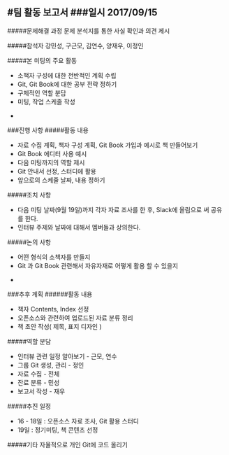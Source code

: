 #팀 활동 보고서
###일시 2017/09/15
-
#####문제해결 과정
문제 분석지를 통한 사실 확인과 의견 제시

#####참석자
강민성, 구근모, 김연수, 양재우, 이정인

#####본 미팅의 주요 활동
* 소책자 구성에 대한 전반적인 계획 수립
* Git, Git Book에 대한 공부 전략 정하기
* 구체적인 역할 분담
* 미팅, 작업 스케줄 작성

-
###진행 사항
#####활동 내용
* 자료 수집 계획, 책자 구성 계획, Git Book 가입과 예시로 책 만들어보기
* Git Book 에디터 사용 예시
* 다음 미팅까지의 역할 제시
* Git 안내서 선정, 스터디에 활용
* 앞으로의 스케줄 날짜, 내용 정하기

#####조치 사항
* 다음 미팅 날짜(9월 19일)까지 각자 자료 조사를 한 후, Slack에 올림으로 써 공유를 한다.
* 인터뷰 주제와 날짜에 대해서 멤버들과 상의한다.

#####논의 사항
* 어떤 형식의 소책자를 만들지
* Git 과 Git Book 관련해서 자유자재로 어떻게 활용 할 수 있을지

-
###추후 계획
######활동 내용
* 책자 Contents, Index 선정
* 오픈소스와 관련하여 업로드된 자료 분류 정리
* 책 초안 작성( 제목, 표지 디자인 )

#####역할 분담
* 인터뷰 관련 일정 알아보기 - 근모, 연수
* 그룹 Git 생성, 관리 - 정인
* 자료 수집 - 전체
* 잔료 분류 - 민성
* 보고서 작성 - 재우

#####추진 일정
* 16 - 18일 : 오픈소스 자료 조사, Git 활용 스터디
* 19일 : 정기미팅, 책 콘텐츠 선정

#####기타
자율적으로 개인 Git에 코드 올리기